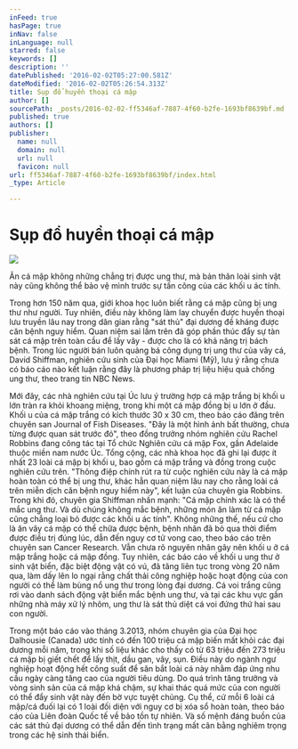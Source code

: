```yaml
---
inFeed: true
hasPage: true
inNav: false
inLanguage: null
starred: false
keywords: []
description: ''
datePublished: '2016-02-02T05:27:00.581Z'
dateModified: '2016-02-02T05:26:54.313Z'
title: Sụp đổ huyền thoại cá mập
author: []
sourcePath: _posts/2016-02-02-ff5346af-7887-4f60-b2fe-1693bf8639bf.md
published: true
authors: []
publisher:
  name: null
  domain: null
  url: null
  favicon: null
url: ff5346af-7887-4f60-b2fe-1693bf8639bf/index.html
_type: Article

---
```

# Sụp đổ huyền thoại cá mập
![](https://the-grid-user-content.s3-us-west-2.amazonaws.com/3d90709c-a55f-4427-b7dc-18b6e7dac859.JPG)

Ăn cá mập không những chẳng trị được ung thư, mà bản thân loài sinh vật này cũng không thể bảo vệ mình trước sự tấn công của các khối u ác tính.

Trong hơn 150 năm qua, giới khoa học luôn biết rằng cá mập cũng bị ung thư như người. Tuy nhiên, điều này không làm lay chuyển được huyền thoại lưu truyền lâu nay trong dân gian rằng "sát thủ" đại dương đề kháng được căn bệnh nguy hiểm. Quan niệm sai lầm trên đã góp phần thúc đẩy sự tàn sát cá mập trên toàn cầu để lấy vây - được cho là có khả năng trị bách bệnh. Trong lúc người bán luôn quảng bá công dụng trị ung thư của vây cá, David Shiffman, nghiên cứu sinh của Đại học Miami (Mỹ), lưu ý rằng chưa có báo cáo nào kết luận rằng đây là phương pháp trị liệu hiệu quả chống ung thư, theo trang tin NBC News.

Mới đây, các nhà nghiên cứu tại Úc lưu ý trường hợp cá mập trắng bị khối u lớn tràn ra khỏi khoang miệng, trong khi một cá mập đồng bị u lớn ở đầu. Khối u của cá mập trắng có kích thước 30 x 30 cm, theo báo cáo đăng trên chuyên san Journal of Fish Diseases. "Đây là một hình ảnh bất thường, chưa từng được quan sát trước đó", theo đồng trưởng nhóm nghiên cứu Rachel Robbins đang công tác tại Tổ chức Nghiên cứu cá mập Fox, gần Adelaide thuộc miền nam nước Úc. Tổng cộng, các nhà khoa học đã ghi lại được ít nhất 23 loài cá mập bị khối u, bao gồm cá mập trắng và đồng trong cuộc nghiên cứu trên. "Thông điệp chính rút ra từ cuộc nghiên cứu này là cá mập hoàn toàn có thể bị ung thư, khác hẳn quan niệm lâu nay cho rằng loài cá trên miễn dịch căn bệnh nguy hiểm này", kết luận của chuyên gia Robbins. Trong khi đó, chuyên gia Shiffman nhấn mạnh: "Cá mập chính xác là có thể mắc ung thư. Và dù chúng không mắc bệnh, những món ăn làm từ cá mập cũng chẳng loại bỏ được các khối u ác tính". Không những thế, nếu cứ cho là ăn vây cá mập có thể chữa được bệnh, bệnh nhân đã bỏ qua thời điểm được điều trị đúng lúc, dẫn đến nguy cơ tử vong cao, theo báo cáo trên chuyên san Cancer Research. Vẫn chưa rõ nguyên nhân gây nên khối u ở cá mập trắng hoặc cá mập đồng. Tuy nhiên, các báo cáo về khối u ung thư ở sinh vật biển, đặc biệt động vật có vú, đã tăng liên tục trong vòng 20 năm qua, làm dấy lên lo ngại rằng chất thải công nghiệp hoặc hoạt động của con người có thể làm bùng nổ ung thư trong lòng đại dương. Cá voi trắng cũng rơi vào danh sách động vật biển mắc bệnh ung thư, và tại các khu vực gần những nhà máy xử lý nhôm, ung thư là sát thủ diệt cá voi đứng thứ hai sau con người.

Trong một báo cáo vào tháng 3.2013, nhóm chuyên gia của Đại học Dalhousie (Canada) ước tính có đến 100 triệu cá mập biến mất khỏi các đại dương mỗi năm, trong khi số liệu khác cho thấy có từ 63 triệu đến 273 triệu cá mập bị giết chết để lấy thịt, dầu gan, vây, sụn. Điều này do ngành ngư nghiệp hoạt động hết công suất để săn bắt loài cá này nhằm đáp ứng nhu cầu ngày càng tăng cao của người tiêu dùng. Do quá trình tăng trưởng và vòng sinh sản của cá mập khá chậm, sự khai thác quá mức của con người có thể đẩy sinh vật này đến bờ vực tuyệt chủng. Cụ thể, cứ mỗi 6 loài cá mập/cá đuối lại có 1 loài đối diện với nguy cơ bị xóa sổ hoàn toàn, theo báo cáo của Liên đoàn Quốc tế về bảo tồn tự nhiên. Và số mệnh đáng buồn của các sát thủ đại dương có thể dẫn đến tình trạng mất cân bằng nghiêm trọng trong các hệ sinh thái biển.